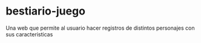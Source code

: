 # bestiario-juego
Una web que permite al usuario hacer registros de distintos personajes con sus caracteristicas
